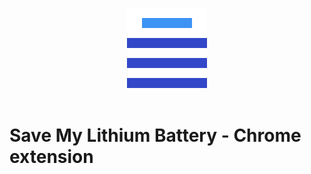 <p align="center">
<img  src="https://raw.githubusercontent.com/TiDJ/SMLB/master/md128.png">
<br><br>
</p>

# Save My Lithium Battery - Chrome extension

